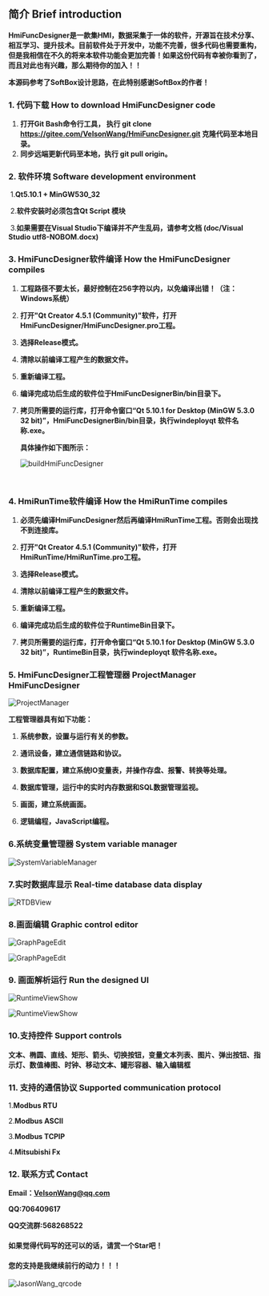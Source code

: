 ## 简介 Brief introduction

​    **HmiFuncDesigner是一款集HMI，数据采集于一体的软件，开源旨在技术分享、相互学习、提升技术。目前软件处于开发中，功能不完善，很多代码也需要重构，但是我相信在不久的将来本软件功能会更加完善！如果这份代码有幸被你看到了，而且对此也有兴趣，那么期待你的加入！！**



**本源码参考了SoftBox设计思路，在此特别感谢SoftBox的作者！**



### 1. 代码下载 How to download HmiFuncDesigner code

1. **打开Git Bash命令行工具， 执行 git clone https://gitee.com/VelsonWang/HmiFuncDesigner.git 克隆代码至本地目录。**
2. **同步远端更新代码至本地，执行 git pull origin。**

### 2. 软件环境 Software development environment

​    1.**Qt5.10.1 + MinGW530_32** 

​    2.**软件安装时必须包含Qt Script 模块**

​    3.**如果需要在Visual Studio下编译并不产生乱码，请参考文档 (doc/Visual Studio utf8-NOBOM.docx)**

### 3. HmiFuncDesigner软件编译 How the HmiFuncDesigner compiles

1. **工程路径不要太长，最好控制在256字符以内，以免编译出错！（注：Windows系统）**

2. **打开"Qt Creator 4.5.1 (Community)"软件，打开HmiFuncDesigner/HmiFuncDesigner.pro工程。**

3. **选择Release模式。**

4. **清除以前编译工程产生的数据文件。**

5. **重新编译工程。**

6. **编译完成功后生成的软件位于HmiFuncDesignerBin/bin目录下。**

7. **拷贝所需要的运行库，打开命令窗口“Qt 5.10.1 for Desktop (MinGW 5.3.0 32 bit)”，HmiFuncDesignerBin/bin目录，执行windeployqt 软件名称.exe。**
   
   **具体操作如下图所示：**
   
   ![buildHmiFuncDesigner](md/buildHmiFuncDesigner.png)

​    

### 4. HmiRunTime软件编译 How the HmiRunTime compiles

1. **必须先编译HmiFuncDesigner然后再编译HmiRunTime工程。否则会出现找不到连接库。**

2. **打开"Qt Creator 4.5.1 (Community)"软件，打开HmiRunTime/HmiRunTime.pro工程。**

3. **选择Release模式。**

4. **清除以前编译工程产生的数据文件。**

5. **重新编译工程。**

6. **编译完成功后生成的软件位于RuntimeBin目录下。**

7. **拷贝所需要的运行库，打开命令窗口“Qt 5.10.1 for Desktop (MinGW 5.3.0 32 bit)”，RuntimeBin目录，执行windeployqt 软件名称.exe。**

### 5. HmiFuncDesigner工程管理器 ProjectManager HmiFuncDesigner

![ProjectManager](md/_projectman_1546500878_8823.png)

**工程管理器具有如下功能：**

1. **系统参数，设置与运行有关的参数。**

2. **通讯设备，建立通信链路和协议。**

3. **数据库配置，建立系统IO变量表，并操作存盘、报警、转换等处理。**

4. **数据库管理，运行中的实时内存数据和SQL数据管理监视。**

5. **画面，建立系统画面。**

6. **逻辑编程，JavaScript编程。**

### 6.系统变量管理器 System variable manager

![SystemVariableManager](md/SystemVariableManager.png)

### 7.实时数据库显示 Real-time database data display

![RTDBView](md/RTDBView.png)

### 8.画面编辑 Graphic control editor

![GraphPageEdit](md/GraphPageEdit.png)

![GraphPageEdit](md/GraphPageEdit2.png)

### 9. 画面解析运行 Run the designed UI

![RuntimeViewShow](md/RuntimeViewShow.png)

![RuntimeViewShow](md/RuntimeViewShow2.png)

### 10.支持控件 Support controls

​    **文本、椭圆、直线、矩形、箭头、切换按钮，变量文本列表、图片、弹出按钮、指示灯、数值棒图、时钟、移动文本、罐形容器、输入编辑框**

### 11. 支持的通信协议  Supported communication protocol

1.**Modbus RTU**

2.**Modbus ASCII**

3.**Modbus TCPIP**

4.**Mitsubishi Fx**

### 12. 联系方式  Contact

**Email：VelsonWang@qq.com**

**QQ:706409617**

**QQ交流群:568268522**

#### 如果觉得代码写的还可以的话，请赏一个Star吧！

#### **您的支持是我继续前行的动力！！！**

![JasonWang_qrcode](md/JasonWang_qrcode.png)